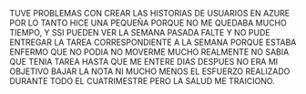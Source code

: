 TUVE PROBLEMAS CON CREAR LAS HISTORIAS DE USUARIOS EN AZURE POR LO TANTO HICE UNA PEQUEÑA PORQUE NO ME QUEDABA MUCHO TIEMPO, Y SSI PUEDEN VER LA SEMANA PASADA FALTE Y NO PUDE ENTREGAR LA TAREA CORRESPONDIENTE A LA SEMANA PORQUE ESTABA ENFERMO QUE NO PODIA NO MOVERME MUCHO REALMENTE NO SABIA QUE TENIA TAREA HASTA QUE ME ENTERE DIAS DESPUES NO ERA MI OBJETIVO BAJAR 
LA NOTA NI MUCHO MENOS EL ESFUERZO REALIZADO DURANTE TODO EL CUATRIMESTRE PERO LA SALUD ME TRAICIONO.
